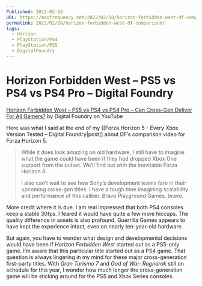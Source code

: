 ```yaml
---
Published: 2022-02-18
URL: https://maxfrequency.net/2022/02/18/horizon-forbidden-west-df-comparison/
permalink: 2022/02/18/horizon-forbidden-west-df-comparison/
tags:
  - Horizon
  - PlayStation/PS4
  - PlayStation/PS5
  - DigitalFoundry
---
```

# Horizon Forbidden West – PS5 vs PS4 vs PS4 Pro – Digital Foundry

[Horizon Forbidden West – PS5 vs PS4 vs PS4 Pro – Can Cross-Gen Deliver For All Gamers?](https://www.youtube.com/watch?v=qVdxbaS1BiY&t=3s) by Digital Foundry on YouTube

Here was what I said at the end of my [[Forza Horizon 5 - Every Xbox Version Tested – Digital Foundry|post]] about DF’s comparison video for Forza Horizon 5.

> While it does look amazing on old hardware, I still have to imagine what the game could have been if they had dropped Xbox One support from the outset. We’ll find out with the inevitable Forza Horizon 6.
> 
> I also can’t wait to see how Sony’s development teams fare in their upcoming cross-gen titles. I have a tough time imagining scalability and performance of this caliber. Bravo Playground Games, bravo.

More credit where it is due. I am real impressed that both PS4 consoles keep a stable 30fps. I feared it would have quite a few more hiccups. The quality difference in assets is also profound. Guerrilla Games appears to have kept the experience intact, even on nearly ten-year-old hardware.

But again, you have to wonder what design and developmental decisions would have been if *Horizon Forbidden West* started out as a PS5-only game. I’m aware that this particular title started out as a PS4 game. That question is always lingering in my mind for these major cross-generation first-party titles. With *Gran Turismo 7* and *God of War: Ragnarok* still on schedule for this year, I wonder how much longer the cross-generation game will be sticking around for the PS5 and Xbox Series consoles.